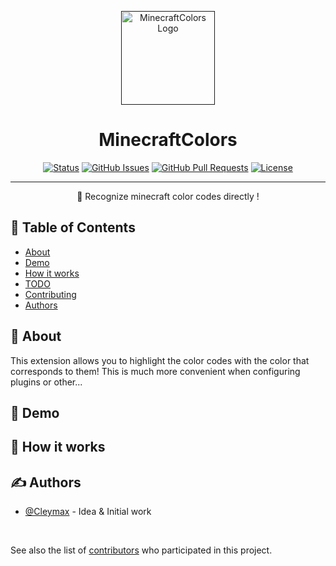 <p align="center">
  <a href="" rel="noopener">
 <img width=150px height=150px src="https://img.cleymax.fr/icons.png" alt="MinecraftColors Logo"></a>
</p>

<h1 align="center">MinecraftColors</h1>

<div align="center">

  [![Status](https://img.shields.io/badge/status-active-success.svg)]()
  [![GitHub Issues](https://img.shields.io/github/issues/cleymax/MinecraftColors.svg)](https://github.com/Cleymax/MinecraftColors/issues)
  [![GitHub Pull Requests](https://img.shields.io/github/issues-pr/cleymax/MinecraftColors.svg)](https://github.com/Cleymax/MinecraftColors/pulls)
  [![License](https://img.shields.io/badge/license-MIT-blue.svg)](/LICENSE)

</div>

---

<p align="center"> 🌟 Recognize minecraft color codes directly  !
    <br> 
</p>

## 📝 Table of Contents
+ [About](#about)
+ [Demo](#demo)
+ [How it works](#working)
+ [TODO](../TODO.md)
+ [Contributing](../CONTRIBUTING.md)
+ [Authors](#authors)

## 🧐 About <a name = "about"></a>
This extension allows you to highlight the color codes with the color that corresponds to them! This is much more convenient when configuring plugins or other...

## 🎥 Demo  <a name = "demo"></a>


## 💭 How it works <a name = "working"></a>


## ✍️ Authors <a name = "authors"></a>
+ [@Cleymax](https://github.com/Cleymax) - Idea & Initial work

<br>

See also the list of [contributors](https://github.com/kylelobo/The-Documentation-Compendium/contributors) who participated in this project.